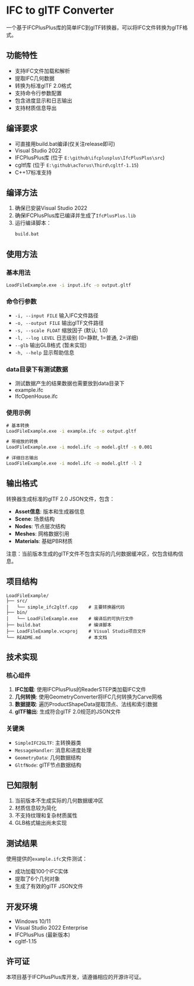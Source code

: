 # IFC to glTF Converter

一个基于IFCPlusPlus库的简单IFC到glTF转换器，可以将IFC文件转换为glTF格式。

## 功能特性

- 支持IFC文件加载和解析
- 提取IFC几何数据
- 转换为标准glTF 2.0格式
- 支持命令行参数配置
- 包含进度显示和日志输出
- 支持材质信息导出

## 编译要求

- 可直接用build.bat编译(仅关注release即可)
- Visual Studio 2022
- IFCPlusPlus库 (位于 `E:\github\ifcplusplus\IfcPlusPlus\src`)
- cgltf库 (位于 `E:\github\acTorus\Third\cgltf-1.15`)
- C++17标准支持


## 编译方法

1. 确保已安装Visual Studio 2022
2. 确保IFCPlusPlus库已编译并生成了`IfcPlusPlus.lib`
3. 运行编译脚本：
   ```cmd
   build.bat
   ```

## 使用方法

### 基本用法
```cmd
LoadFileExample.exe -i input.ifc -o output.gltf
```

### 命令行参数

- `-i, --input FILE`    输入IFC文件路径
- `-o, --output FILE`   输出glTF文件路径
- `-s, --scale FLOAT`   缩放因子 (默认: 1.0)
- `-l, --log LEVEL`     日志级别 (0=静默, 1=普通, 2=详细)
- `--glb`               输出GLB格式 (暂未实现)
- `-h, --help`          显示帮助信息


### data目录下有测试数据
- 测试数据产生的结果数据也需要放到data目录下
- example.ifc
- IfcOpenHouse.ifc

### 使用示例

```cmd
# 基本转换
LoadFileExample.exe -i example.ifc -o output.gltf

# 带缩放的转换
LoadFileExample.exe -i model.ifc -o model.gltf -s 0.001

# 详细日志输出
LoadFileExample.exe -i model.ifc -o model.gltf -l 2
```

## 输出格式

转换器生成标准的glTF 2.0 JSON文件，包含：

- **Asset信息**: 版本和生成器信息
- **Scene**: 场景结构
- **Nodes**: 节点层次结构
- **Meshes**: 网格数据引用
- **Materials**: 基础PBR材质

注意：当前版本生成的glTF文件不包含实际的几何数据缓冲区，仅包含结构信息。

## 项目结构

```
LoadFileExample/
├── src/
│   └── simple_ifc2gltf.cpp    # 主要转换器代码
├── bin/
│   └── LoadFileExample.exe    # 编译后的可执行文件
├── build.bat                  # 编译脚本
├── LoadFileExample.vcxproj    # Visual Studio项目文件
└── README.md                  # 本文档
```

## 技术实现

### 核心组件

1. **IFC加载**: 使用IFCPlusPlus的ReaderSTEP类加载IFC文件
2. **几何转换**: 使用GeometryConverter将IFC几何转换为Carve网格
3. **数据提取**: 遍历ProductShapeData提取顶点、法线和索引数据
4. **glTF输出**: 生成符合glTF 2.0规范的JSON文件

### 关键类

- `SimpleIFC2GLTF`: 主转换器类
- `MessageHandler`: 消息和进度处理
- `GeometryData`: 几何数据结构
- `GltfNode`: glTF节点数据结构

## 已知限制

1. 当前版本不生成实际的几何数据缓冲区
2. 材质信息较为简化
3. 不支持纹理和复杂材质属性
4. GLB格式输出尚未实现

## 测试结果

使用提供的`example.ifc`文件测试：
- 成功加载100个IFC实体
- 提取了6个几何对象
- 生成了有效的glTF JSON文件

## 开发环境

- Windows 10/11
- Visual Studio 2022 Enterprise
- IFCPlusPlus (最新版本)
- cgltf-1.15

## 许可证

本项目基于IFCPlusPlus库开发，请遵循相应的开源许可证。
